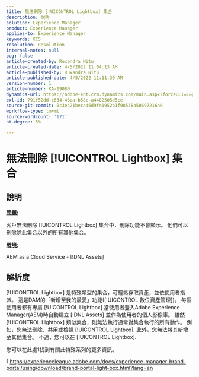 ```yaml
---
title: 無法刪除 [!UICONTROL Lightbox] 集合
description: 說明
solution: Experience Manager
product: Experience Manager
applies-to: Experience Manager
keywords: KCS
resolution: Resolution
internal-notes: null
bug: false
article-created-by: Ruxandra Nitu
article-created-date: 4/5/2022 11:04:13 AM
article-published-by: Ruxandra Nitu
article-published-date: 4/5/2022 11:11:30 AM
version-number: 1
article-number: KA-19080
dynamics-url: https://adobe-ent.crm.dynamics.com/main.aspx?forceUCI=1&pagetype=entityrecord&etn=knowledgearticle&id=970c3b1e-d0b4-ec11-983f-000d3a5d0d94
exl-id: 791f52dd-c634-46ea-b58e-a4402505d5ce
source-git-commit: 0c3e421beca46d9fe1952b1f98538a50697216a0
workflow-type: tm+mt
source-wordcount: '171'
ht-degree: 5%

---
```


# 無法刪除 [!UICONTROL Lightbox] 集合

## 說明


<u><b>問題:</b></u>

客戶無法刪除 [!UICONTROL Lightbox] 集合中，刪除功能不會顯示。 他們可以刪除除此集合以外的所有其他集合。

<u><b>環境:</b></u>

AEM as a Cloud Service - [!DNL Assets]


## 解析度


[!UICONTROL Lightbox] 是特殊類型的集合，可輕鬆存取資產，並依使用者指派。 這是DAM的「新增至我的最愛」功能([!UICONTROL 數位資產管理])。 每個使用者都有專屬 [!UICONTROL Lightbox] 當使用者登入Adobe Experience Manager(AEM)時自動建立 [!DNL Assets] 並作為使用者的個人影像庫。
雖然 [!UICONTROL Lightbox] 類似集合，則無法執行通常對集合執行的所有動作。 例如，您無法刪除、共用或檢視 [!UICONTROL Lightbox]. 此外，您無法將其新增至其他集合。 不過，您可以在 [!UICONTROL Lightbox].

您可以在此處1找到有關此特殊系列的更多資訊。



1 https://experienceleague.adobe.com/docs/experience-manager-brand-portal/using/download/brand-portal-light-box.html?lang=en
